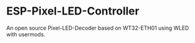 # ESP-Pixel-LED-Controller
An open source Pixel-LED-Decoder based on WT32-ETH01 using WLED with usermods.
